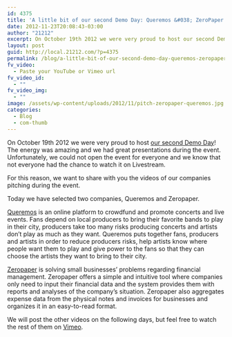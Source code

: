```yaml
---
id: 4375
title: 'A little bit of our second Demo Day: Queremos &#038; ZeroPaper'
date: 2012-11-23T20:08:43-03:00
author: "21212"
excerpt: On October 19th 2012 we were very proud to host our second Demo Day! The energy was amazing and we had great presentations during the event.
layout: post
guid: http://local.21212.com/?p=4375
permalink: /blog/a-little-bit-of-our-second-demo-day-queremos-zeropaper/
fv_video:
  - Paste your YouTube or Vimeo url
fv_video_id:
  - ""
fv_video_img:
  - ""
image: /assets/wp-content/uploads/2012/11/pitch-zeropaper-queremos.jpg
categories:
  - Blog
  - com-thumb
---
```

On October 19th 2012 we were very proud to host [our second Demo Day](http://local.21212.com/blog/the-2nd-demo-day/)! The energy was amazing and we had great presentations during the event. Unfortunately, we could not open the event for everyone and we know that not everyone had the chance to watch it on Livestream.

For this reason, we want to share with you the videos of our companies pitching during the event.

Today we have selected two companies, Queremos and Zeropaper.

[Queremos](http://www.queremos.com.br/) is an online platform to crowdfund and promote concerts and live events. Fans depend on local producers to bring their favorite bands to play in their city, producers take too many risks producing concerts and artists don’t play as much as they want. Queremos puts together fans, producers and artists in order to reduce producers risks, help artists know where people want them to play and give power to the fans so that they can choose the artists they want to bring to their city.



[Zeropaper](https://www.zeropaper.com.br/) is solving small businesses’ problems regarding financial management. Zeropaper offers a simple and intuitive tool where companies only need to input their financial data and the system provides them with reports and analyses of the company’s situation. Zeropaper also aggregates expense data from the physical notes and invoices for businesses and organizes it in an easy-to-read format.



We will post the other videos on the following days, but feel free to watch the rest of them on [Vimeo](https://vimeo.com/by21212com).